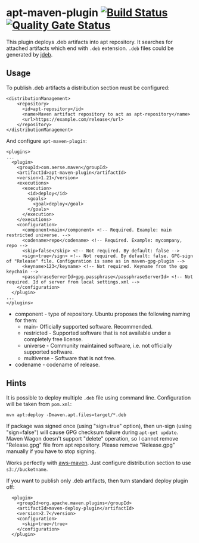 # apt-maven-plugin [![Build Status](https://travis-ci.com/dernasherbrezon/apt-maven-plugin.svg?branch=master)](https://travis-ci.com/dernasherbrezon/apt-maven-plugin) [![Quality Gate Status](https://sonarcloud.io/api/project_badges/measure?project=com.aerse.maven%3Aapt-maven-plugin&metric=alert_status)](https://sonarcloud.io/dashboard?id=com.aerse.maven%3Aapt-maven-plugin)

This plugin deploys .deb artifacts into apt repository. It searches for attached artifacts which end with `.deb` extension. `.deb` files could be generated by [jdeb](https://github.com/tcurdt/jdeb). 

## 

## Usage

To publish .deb artifacts a distribution section must be configured:

```
<distributionManagement>
    <repository>
      <id>apt-repository</id>
      <name>Maven artifact repository to act as apt-repository</name>
      <url>https://example.com/release</url>
    </repository>
</distributionManagement>
```

And configure `apt-maven-plugin`:

```
<plugins>
...
  <plugin>
    <groupId>com.aerse.maven</groupId>
    <artifactId>apt-maven-plugin</artifactId>
    <version>1.21</version>
    <executions>
      <execution>
        <id>deploy</id>
        <goals>
          <goal>deploy</goal>
        </goals>
      </execution>
    </executions>
    <configuration>
      <component>main</component> <!-- Required. Example: main restricted universe. -->
      <codename>repo</codename> <!-- Required. Example: mycompany, repo -->
      <skip>false</skip> <!-- Not required. By default: false -->
      <sign>true</sign> <!-- Not required. By default: false. GPG-sign of "Release" file. Configuration is same as in maven-gpg-plugin -->
      <keyname>123</keyname> <!-- Not required. Keyname from the gpg keychain -->
      <passphraseServerId>gpg.passphrase</passphraseServerId> <!-- Not required. Id of server from local settings.xml -->
    </configuration>
  </plugin>
...
</plugins>
```

* component - type of repository. Ubuntu proposes the following naming for them:
  * main- Officially supported software. Recommended.
  * restricted - Supported software that is not available under a completely free license.
  * universe - Community maintained software, i.e. not officially supported software.
  * multiverse - Software that is not free.
* codename - codename of release. 


## Hints

It is possible to deploy multiple `.deb` file using command line. Configuration will be taken from `pom.xml`:

```
mvn apt:deploy -Dmaven.apt.files=target/*.deb
```

If package was signed once (using "sign=true" option), then un-sign (using "sign=false") will cause GPG checksum failure during ```apt-get update```.  Maven Wagon doesn't support "delete" operation, so I cannot remove "Release.gpg" file from apt repository. Please remove "Release.gpg" manually if you have to stop signing.

Works perfectly with [aws-maven](https://github.com/spring-projects/aws-maven "aws-maven"). Just configure distribution section to use `s3://bucketname`.

If you want to publish only .deb artifacts, then turn standard deploy plugin off:

```
  <plugin>
    <groupId>org.apache.maven.plugins</groupId>
    <artifactId>maven-deploy-plugin</artifactId>
    <version>2.7</version>
    <configuration>
      <skip>true</true>
    </configuration>
  </plugin>
```


